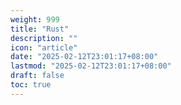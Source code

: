 ```yaml
---
weight: 999
title: "Rust"
description: ""
icon: "article"
date: "2025-02-12T23:01:17+08:00"
lastmod: "2025-02-12T23:01:17+08:00"
draft: false
toc: true
---
```

